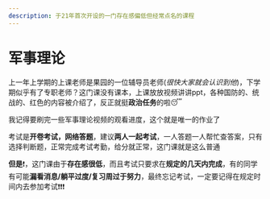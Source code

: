 ```yaml
---
description: 于21年首次开设的一门存在感偏低但经常点名的课程
---
```


# 军事理论

上一年上学期的上课老师是果园的一位辅导员老师(_很快大家就会认识到他_)，下学期似乎有了专职老师？这门课没有课本，上课放放视频讲讲ppt，各种国防的、统战的、红色的内容被介绍了，反正就挺**政治任务**的啦😴

我记得要刷完一些军事理论视频的观看进度，这个就是唯一的作业了

考试是**开卷考试，网络答题**，建议**两人一起考试**，一人答题一人帮忙查答案，只有选择判断题，正常完成考试考勤，给分就正常，这门课就是这么普通

**但是**❗，这门课由于**存在感很低**，而且考试只要求在**规定的几天内完成**，有的同学有可能**漏看消息/躺平过度/复习周过于努力**，最终忘记考试，一定要记得在规定时间内去参加考试❗❗❗
